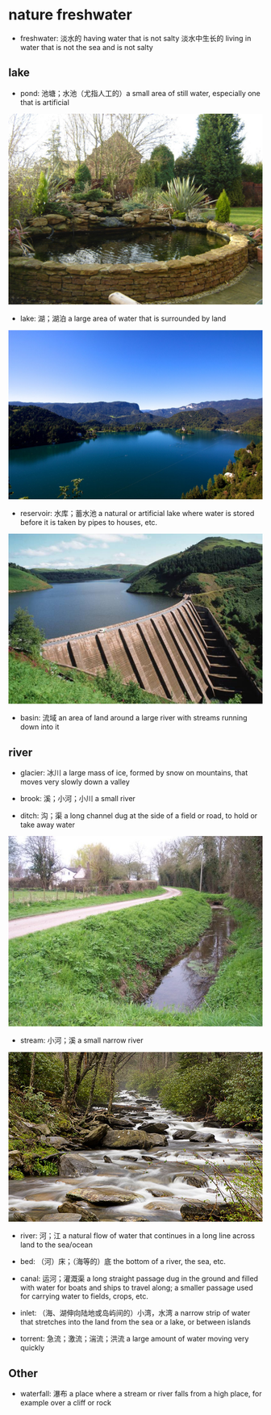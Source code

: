 # nature freshwater

- freshwater: 淡水的 having water that is not salty 淡水中生长的 living in water that is not the sea and is not salty

## lake

- pond: 池塘；水池（尤指人工的）a small area of still water, especially one that is artificial

![](images/pond.jpg)

- lake: 湖；湖泊 a large area of water that is surrounded by land

![](images/lake.jpg)

- reservoir: 水库；蓄水池 a natural or artificial lake where water is stored before it is taken by pipes to houses, etc.

![](images/reservoir.jpg)

- basin: 流域 an area of land around a large river with streams running down into it

## river

- glacier: 冰川 a large mass of ice, formed by snow on mountains, that moves very slowly down a valley

- brook: 溪；小河；小川 a small river

- ditch: 沟；渠 a long channel dug at the side of a field or road, to hold or take away water

![](images/ditch.jpg)

- stream: 小河；溪 a small narrow river

![](images/stream.jpg)

- river: 河；江 a natural flow of water that continues in a long line across land to the sea/ocean
- bed: （河）床；（海等的）底 the bottom of a river, the sea, etc.

- canal: 运河；灌溉渠 a long straight passage dug in the ground and filled with water for boats and ships to travel along; a smaller passage used for carrying water to fields, crops, etc.

- inlet: （海、湖伸向陆地或岛屿间的）小湾，水湾 a narrow strip of water that stretches into the land from the sea or a lake, or between islands
- torrent: 急流；激流；湍流；洪流 a large amount of water moving very quickly

## Other

- waterfall: 瀑布 a place where a stream or river falls from a high place, for example over a cliff or rock
